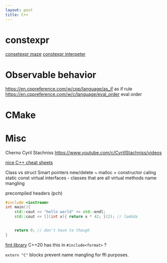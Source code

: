 ```yaml
---
layout: post
title: C++
---
```


# constexpr
[consetexpr maze](https://twitter.com/Cor3ntin/status/1507860690400419842?s=20&t=GsM8M-fHdbvp9M4n5S4-kg)
[constexpr interpeter](https://twitter.com/cfbolz/status/1506182747584401411?s=20&t=GsM8M-fHdbvp9M4n5S4-kg)

# Observable behavior
https://en.cppreference.com/w/cpp/language/as_if as if rule
https://en.cppreference.com/w/c/language/eval_order eval order
# CMake

# Misc

Cherno 
Cyril Stachniss https://www.youtube.com/c/CyrillStachniss/videos

[nice C++ cheat sheets](https://hackingcpp.com/cpp/cheat_sheets.html) 

Class vs struct
Smart pointers
new/delete ~ malloc + constructor caling
static
const
virtual
interfaces - classes that are all virtual methods
name mangling

precompiled headers (pch)

```cpp
#include <iostream>
int main(){
    std::cout << "hello world" << std::endl;
    std::cout << [](int x){ return x * 42; }(2); // lambda


    return 0; // don't have to though
}
```

[fmt library](https://github.com/fmtlib/fmt) C++20 has this in `#include<format>` ?

`extern "C"` blocks prevent name mangling for ffi purposes.